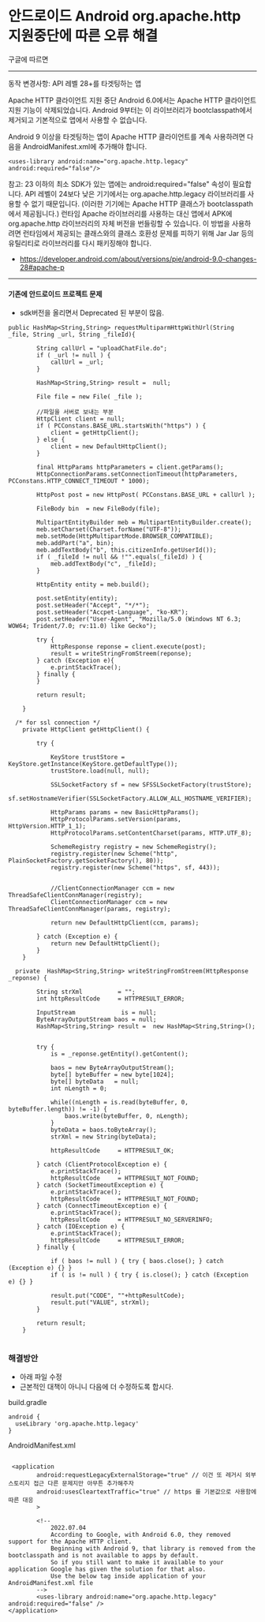 # 안드로이드 Android org.apache.http 지원중단에 따른 오류 해결

구글에 따르면 

<hr/>

동작 변경사항: API 레벨 28+를 타겟팅하는 앱 


Apache HTTP 클라이언트 지원 중단
Android 6.0에서는 Apache HTTP 클라이언트 지원 기능이 삭제되었습니다. Android 9부터는 이 라이브러리가 bootclasspath에서 제거되고 기본적으로 앱에서 사용할 수 없습니다.

Android 9 이상을 타겟팅하는 앱이 Apache HTTP 클라이언트를 계속 사용하려면 다음을 AndroidManifest.xml에 추가해야 합니다.

```
<uses-library android:name="org.apache.http.legacy" android:required="false"/>
```
    
참고: 23 이하의 최소 SDK가 있는 앱에는 android:required="false" 속성이 필요합니다. API 레벨이 24보다 낮은 기기에서는 org.apache.http.legacy 라이브러리를 사용할 수 없기 때문입니다. (이러한 기기에는 Apache HTTP 클래스가 bootclasspath에서 제공됩니다.)
런타임 Apache 라이브러리를 사용하는 대신 앱에서 APK에 org.apache.http 라이브러리의 자체 버전을 번들링할 수 있습니다. 이 방법을 사용하려면 런타임에서 제공되는 클래스와의 클래스 호환성 문제를 피하기 위해 Jar Jar 등의 유틸리티로 라이브러리를 다시 패키징해야 합니다.

- https://developer.android.com/about/versions/pie/android-9.0-changes-28#apache-p

<hr/>

#### 기존에 안드로이드 프로젝트 문제 
- sdk버전을 올리면서 Deprecated 된 부분이 많음.

```
public HashMap<String,String> requestMultiparmHttpWithUrl(String _file, String _url, String _fileId){ 
		
		String callUrl = "uploadChatFile.do";
		if ( _url != null ) {
			callUrl = _url;
		}
		
		HashMap<String,String> result =  null;

        File file = new File( _file );

        //파일을 서버로 보내는 부분
        HttpClient client = null;
        if ( PCConstans.BASE_URL.startsWith("https") ) {
        	client = getHttpClient();
		} else {
			client = new DefaultHttpClient();
		}

        final HttpParams httpParameters = client.getParams();
        HttpConnectionParams.setConnectionTimeout(httpParameters, PCConstans.HTTP_CONNECT_TIMEOUT * 1000);

        HttpPost post = new HttpPost( PCConstans.BASE_URL + callUrl );

        FileBody bin  = new FileBody(file);
        
        MultipartEntityBuilder meb = MultipartEntityBuilder.create();
        meb.setCharset(Charset.forName("UTF-8"));
        meb.setMode(HttpMultipartMode.BROWSER_COMPATIBLE);
        meb.addPart("a", bin);
        meb.addTextBody("b", this.citizenInfo.getUserId());
        if ( _fileId != null && !"".equals(_fileId) ) {
        	meb.addTextBody("c", _fileId);
        }
        
        HttpEntity entity = meb.build();

        post.setEntity(entity);
		post.setHeader("Accept", "*/*");
		post.setHeader("Accpet-Language", "ko-KR");
		post.setHeader("User-Agent", "Mozilla/5.0 (Windows NT 6.3; WOW64; Trident/7.0; rv:11.0) like Gecko");

        try {            
            HttpResponse reponse = client.execute(post);
            result = writeStringFromStreem(reponse);
        } catch (Exception e){
            e.printStackTrace();
        } finally {
        }

        return result;
		
	}
  
  /* for ssl connection */
	private HttpClient getHttpClient() {

		try {

			KeyStore trustStore = KeyStore.getInstance(KeyStore.getDefaultType());
			trustStore.load(null, null);

			SSLSocketFactory sf = new SFSSLSocketFactory(trustStore);
			sf.setHostnameVerifier(SSLSocketFactory.ALLOW_ALL_HOSTNAME_VERIFIER);

			HttpParams params = new BasicHttpParams();
			HttpProtocolParams.setVersion(params, HttpVersion.HTTP_1_1);
			HttpProtocolParams.setContentCharset(params, HTTP.UTF_8);

			SchemeRegistry registry = new SchemeRegistry();
			registry.register(new Scheme("http", PlainSocketFactory.getSocketFactory(), 80));
			registry.register(new Scheme("https", sf, 443));


			//ClientConnectionManager ccm = new ThreadSafeClientConnManager(registry);
			ClientConnectionManager ccm = new ThreadSafeClientConnManager(params, registry);

			return new DefaultHttpClient(ccm, params);

		} catch (Exception e) {
			return new DefaultHttpClient();
		}
	}
  
  private  HashMap<String,String> writeStringFromStreem(HttpResponse _reponse) {
		
		String strXml          = "";
        int httpResultCode     = HTTPRESULT_ERROR;
        
		InputStream             is = null;
        ByteArrayOutputStream baos = null;
        HashMap<String,String> result =  new HashMap<String,String>();
        
        
        try {
        	is = _reponse.getEntity().getContent();

            baos = new ByteArrayOutputStream();
            byte[] byteBuffer = new byte[1024];
            byte[] byteData   = null;
            int nLength = 0;

            while((nLength = is.read(byteBuffer, 0, byteBuffer.length)) != -1) {
                baos.write(byteBuffer, 0, nLength);
            }
            byteData = baos.toByteArray();
            strXml = new String(byteData);
            
            httpResultCode     = HTTPRESULT_OK;
            
        } catch (ClientProtocolException e) {
            e.printStackTrace();
            httpResultCode     = HTTPRESULT_NOT_FOUND;
        } catch (SocketTimeoutException e) {
            e.printStackTrace();
            httpResultCode     = HTTPRESULT_NOT_FOUND;
        } catch (ConnectTimeoutException e) {
            e.printStackTrace();
            httpResultCode     = HTTPRESULT_NO_SERVERINFO;
        } catch (IOException e) {
            e.printStackTrace();
            httpResultCode     = HTTPRESULT_ERROR;
        } finally {
        	
        	if ( baos != null ) { try { baos.close(); } catch (Exception e) {} }
        	if ( is != null ) { try { is.close(); } catch (Exception e) {} }
        	
        	result.put("CODE", ""+httpResultCode);
            result.put("VALUE", strXml);
        }
        
        return result;
	}
  
```

### 해결방안
- 아래 파일 수정 
- 근본적인 대책이 아니니 다음에 더 수정하도록 합시다.

build.gradle
```
android {
  useLibrary 'org.apache.http.legacy'
}
```

AndroidManifest.xml
```

 <application
        android:requestLegacyExternalStorage="true" // 이건 또 레거시 외부 스토리지 접근 다른 문제지만 아무튼 추가해주자
        android:usesCleartextTraffic="true" // https 를 기본값으로 사용함에 따른 대응
        >

        <!--
            2022.07.04
            According to Google, with Android 6.0, they removed support for the Apache HTTP client.
            Beginning with Android 9, that library is removed from the bootclasspath and is not available to apps by default.
            So if you still want to make it available to your application Google has given the solution for that also.
            Use the below tag inside application of your AndroidManifest.xml file
        -->
        <uses-library android:name="org.apache.http.legacy" android:required="false" />
</application>
